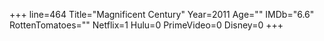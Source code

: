 +++
line=464
Title="Magnificent Century"
Year=2011
Age=""
IMDb="6.6"
RottenTomatoes=""
Netflix=1
Hulu=0
PrimeVideo=0
Disney=0
+++

